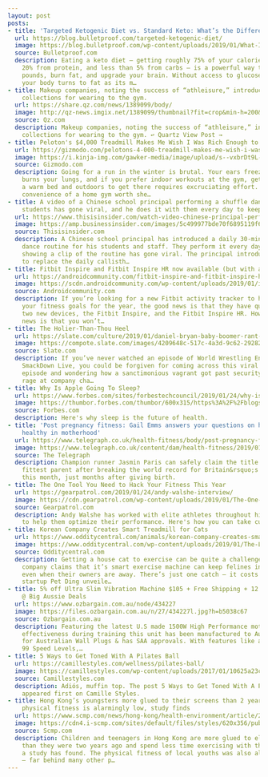 ```yaml
---
layout: post
posts:
- title: 'Targeted Ketogenic Diet vs. Standard Keto: What’s the Difference?'
  url: https://blog.bulletproof.com/targeted-ketogenic-diet/
  image: https://blog.bulletproof.com/wp-content/uploads/2019/01/What-Is-Targeted-Keto_header.jpg
  source: Bulletproof.com
  description: Eating a keto diet – getting roughly 75% of your calories from fat,
    20% from protein, and less than 5% from carbs – is a powerful way to lose a few
    pounds, burn fat, and upgrade your brain. Without access to glucose from carbs,
    your body turns to fat as its m…
- title: Makeup companies, noting the success of “athleisure,” introduce cosmetic
    collections for wearing to the gym.
  url: https://share.qz.com/news/1389099/body/
  image: http://qz-news.imgix.net/1389099/thumbnail?fit=crop&min-h=200&min-w=200
  source: Qz.com
  description: Makeup companies, noting the success of “athleisure,” introduce cosmetic
    collections for wearing to the gym. ↩︎ Quartz View Post →
- title: Peloton's $4,000 Treadmill Makes Me Wish I Was Rich Enough to Afford It
  url: https://gizmodo.com/pelotons-4-000-treadmill-makes-me-wish-i-was-rich-enou-1831813049
  image: https://i.kinja-img.com/gawker-media/image/upload/s--vxbrDt9L--/c_fill,fl_progressive,g_center,h_900,q_80,w_1600/crlqppb7wtmxctlqpsg6.jpg
  source: Gizmodo.com
  description: Going for a run in the winter is brutal. Your ears freeze, the air
    burns your lungs, and if you prefer indoor workouts at the gym, getting out of
    a warm bed and outdoors to get there requires excruciating effort. But is the
    convenience of a home gym worth she…
- title: A video of a Chinese school principal performing a shuffle dance with his
    students has gone viral, and he does it with them every day to keep them active
  url: https://www.thisisinsider.com/watch-video-chinese-principal-performing-dance-routine-with-students-2019-1
  image: https://amp.businessinsider.com/images/5c499977bde70f6895119f6f-1334-667.jpg
  source: Thisisinsider.com
  description: A Chinese school principal has introduced a daily 30-minute shuffle
    dance routine for his students and staff. They perform it every day, and a video
    showing a clip of the routine has gone viral. The principal introduced the dance
    to replace the daily callisth…
- title: Fitbit Inspire and Fitbit Inspire HR now available (but with a catch)
  url: https://androidcommunity.com/fitbit-inspire-and-fitbit-inspire-hr-now-available-but-with-a-catch-20190124/
  image: https://scdn.androidcommunity.com/wp-content/uploads/2019/01/inspire-lifestyle-walking-header.jpg
  source: Androidcommunity.com
  description: If you’re looking for a new Fitbit activity tracker to help you jumpstart
    your fitness goals for the year, the good news is that they have quietly unveiled
    two new devices, the Fitbit Inspire, and the Fitbit Inspire HR. However, the bad
    news is that you won’t…
- title: The Holier-Than-Thou Heel
  url: https://slate.com/culture/2019/01/daniel-bryan-baby-boomer-rant-vince-mcmahon-wwe.html
  image: https://compote.slate.com/images/4209648c-517c-4a3d-9c62-29282d455fc1.jpeg?width=780&height=520&rect=1560x1040&offset=0x0
  source: Slate.com
  description: If you’ve never watched an episode of World Wrestling Entertainment’s
    SmackDown Live, you could be forgiven for coming across this viral clip from Tuesday’s
    episode and wondering how a sanctimonious vagrant got past security to righteously
    rage at company cha…
- title: Why Is Apple Going To Sleep?
  url: https://www.forbes.com/sites/forbestechcouncil/2019/01/24/why-is-apple-going-to-sleep/
  image: https://thumbor.forbes.com/thumbor/600x315/https%3A%2F%2Fblogs-images.forbes.com%2Fthumbnails%2Fblog_3949%2Fpt_3949_20617_o.jpg%3Ft%3D1548339305
  source: Forbes.com
  description: Here's why sleep is the future of health.
- title: 'Post pregnancy fitness: Gail Emms answers your questions on how to stay
    healthy in motherhood'
  url: https://www.telegraph.co.uk/health-fitness/body/post-pregnancy-fitness-gail-emms-answers-questions-stay-healthy/
  image: https://www.telegraph.co.uk/content/dam/health-fitness/2019/01/24/TELEMMGLPICT000103301992-xlarge_trans_NvBQzQNjv4BqDfH7F16Xk0VA0Enc8HeGHmbNgqPxT2sd8GGDdDmTO7U.jpeg
  source: The Telegraph
  description: Champion runner Jasmin Paris can safely claim the title of the UK&rsquo;s
    fittest parent after breaking the world record for Britain&rsquo;s toughest race
    this month, just months after giving birth.
- title: The One Tool You Need to Hack Your Fitness This Year
  url: https://gearpatrol.com/2019/01/24/andy-walshe-interview/
  image: https://cdn.gearpatrol.com/wp-content/uploads/2019/01/The-One-Tool-You-Need-to-Hack-Your-Fitness-This-Year-gear-patrol-feature.jpg
  source: Gearpatrol.com
  description: Andy Walshe has worked with elite athletes throughout his entire career
    to help them optimize their performance. Here's how you can take cues from them.
- title: Korean Company Creates Smart Treadmill for Cats
  url: https://www.odditycentral.com/animals/korean-company-creates-smart-treadmill-for-cats.html
  image: https://www.odditycentral.com/wp-content/uploads/2019/01/The-Little-Cat-treadmill-750x438.jpg
  source: Odditycentral.com
  description: Getting a house cat to exercise can be quite a challenge, but a Korean
    company claims that it’s smart exercise machine can keep felines in tip-top shape
    even when their owners are away. There’s just one catch – it costs $1,800. Korean
    startup Pet Ding unveile…
- title: 5% off Ultra Slim Vibration Machine $105 + Free Shipping + 12 Months Warranty
    @ Big Aussie Deals
  url: https://www.ozbargain.com.au/node/434227
  image: https://files.ozbargain.com.au/n/27/434227l.jpg?h=b5038c67
  source: Ozbargain.com.au
  description: Featuring the latest U.S made 1500W High Performance motor to maximise
    effectiveness during training this unit has been manufactured to Australian Standards
    for Australian Wall Plugs & has SAA approvals. With features like a touchpad display,
    99 Speed Levels,…
- title: 5 Ways to Get Toned With A Pilates Ball
  url: https://camillestyles.com/wellness/pilates-ball/
  image: https://camillestyles.com/wp-content/uploads/2017/01/10625a23ccc8a98e5e1da81dc781fe8c.jpg
  source: Camillestyles.com
  description: Adiós, muffin top. The post 5 Ways to Get Toned With A Pilates Ball
    appeared first on Camille Styles.
- title: Hong Kong’s youngsters more glued to their screens than 2 years ago and their
    physical fitness is alarmingly low, study finds
  url: https://www.scmp.com/news/hong-kong/health-environment/article/2183522/hong-kongs-youngsters-more-glued-their-screens-2
  image: https://cdn4.i-scmp.com/sites/default/files/styles/620x356/public/images/methode/2019/01/24/bbe6a800-1fa0-11e9-9b66-f8d7b487d426_image_hires_200100.JPG?itok=XxDmtOp6
  source: Scmp.com
  description: Children and teenagers in Hong Kong are more glued to electronic screens
    than they were two years ago and spend less time exercising with their parents,
    a study has found. The physical fitness of local youths was also alarmingly poor
    – far behind many other p…
---
```



